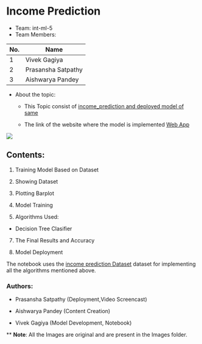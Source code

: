 # Income Prediction

* Team: int-ml-5
* Team Members:
 
| No. | Name |
-----|-------
1    | Vivek Gagiya
2    | Prasansha Satpathy
3    | Aishwarya Pandey


* About the topic:
    * This Topic consist of [income_prediction and deployed model of same](https://github.com/Sara-cos/Income_Prediction)
    
    * The link of the website where the model is implemented [Web App](https://incomepredictions.herokuapp.com/) 

![](https://github.com/Sara-cos/Intern-Projects/blob/main/int%20ml-5/Income-Prediction/static/IP1.png)
   
   
## **Contents:**
    
 1.  Training Model Based on  Dataset
 
 2.  Showing Dataset
 
 3.  Plotting Barplot
 
 4.  Model Training
 
 5.  Algorithms Used:
 
 - Decision Tree Clasifier
 
 7.  The Final Results and Accuracy

 8. Model Deployment
 
 
 The notebook uses the [income prediction Dataset](https://github.com/Sara-cos/Income_Prediction/train.csv) dataset for implementing all the algorithms mentioned above.
 

### Authors:

 * Prasansha Satpathy (Deployment,Video Screencast)

 * Aishwarya Pandey (Content Creation)

 * Vivek Gagiya (Model Development, Notebook)


** **Note**: All the Images are original and are present in the Images folder.

